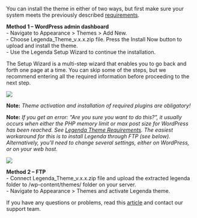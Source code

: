 You can install the theme in either of two ways, but first make sure your system meets the previously described [requirements](/Theme_Installation/Legenda_Theme_Requirements).

**Method 1 – WordPress admin dashboard** <br />
\- Navigate to Appearance > Themes > Add New. <br />
\- Choose Legenda_Theme_v.x.x.zip file. Press the Install Now button to upload and install the theme. <br />
\- Use the Legenda Setup Wizard to continue the installation. <br />

The Setup Wizard is a multi-step wizard that enables you to go back and forth one page at a time. You can skip some of the steps, but we recommend entering all the required information before proceeding to the next step.

![](//olya.8theme.com/theme-docs/legenda-docs/docs/imgs/setup-wizard.png)

**Note:**
*Theme activation and installation of required plugins are obligatory!*

**Note:**
*If you get an error: “Are you sure you want to do this?”, it usually occurs when either the PHP memory limit or max post size for WordPress has been reached. See [Legenda Theme Requirements](/Theme_Installation/Legenda_Theme_Requirements). The easiest workaround for this is to install Legenda through FTP (see below). Alternatively, you'll need to change several settings, either on WordPress, or on your web host.*

![](//olya.8theme.com/theme-docs/legenda-docs/docs/imgs/are-you-sure.png)

**Method 2 – FTP** <br />
\- Connect Legenda_Theme_v.x.x.zip file and upload the extracted legenda folder to /wp-content/themes/ folder on your server. <br />
\- Navigate to Appearance > Themes and activate Legenda theme. <br />

If you have any questions or problems, read this [article](/Support) and contact our support team.